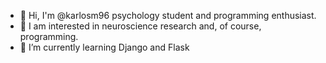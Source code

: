 - 👋 Hi, I'm @karlosm96 psychology student and programming enthusiast.
- 👀 I am interested in neuroscience research and, of course, programming. 
- 🌱 I’m currently learning Django and Flask

